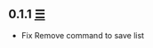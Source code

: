 ## 0.1.1 [☰](https://github.com/samuelreh/tomatoharvest/compare/v0.1.1...v0.1.0)

* Fix Remove command to save list
